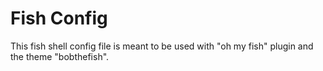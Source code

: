 # Fish Config

This fish shell config file is meant to be used with "oh my fish" plugin and the theme "bobthefish".
